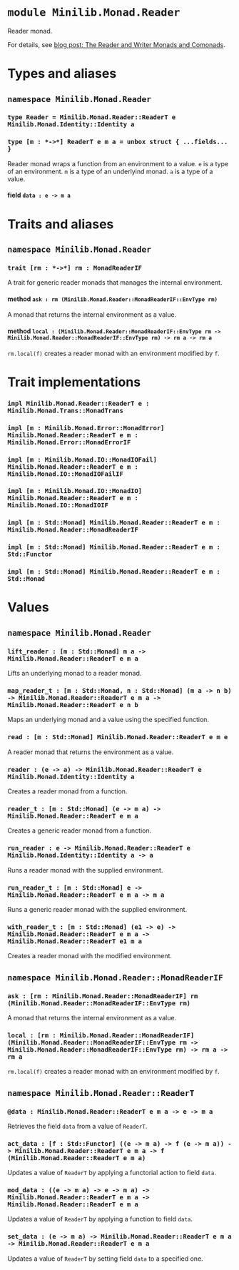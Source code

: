 # `module Minilib.Monad.Reader`

Reader monad.

For details, see [blog post: The Reader and Writer Monads and Comonads](https://www.olivierverdier.com/posts/2014/12/31/reader-writer-monad-comonad/).

# Types and aliases

## `namespace Minilib.Monad.Reader`

### `type Reader = Minilib.Monad.Reader::ReaderT e Minilib.Monad.Identity::Identity a`

### `type [m : *->*] ReaderT e m a = unbox struct { ...fields... }`

Reader monad wraps a function from an environment to a value.
`e` is a type of an environment.
`m` is a type of an underlyind monad.
`a` is a type of a value.

#### field `data : e -> m a`

# Traits and aliases

## `namespace Minilib.Monad.Reader`

### `trait [rm : *->*] rm : MonadReaderIF`

A trait for generic reader monads that manages the internal environment.

#### method `ask : rm (Minilib.Monad.Reader::MonadReaderIF::EnvType rm)`

A monad that returns the internal environment as a value.

#### method `local : (Minilib.Monad.Reader::MonadReaderIF::EnvType rm -> Minilib.Monad.Reader::MonadReaderIF::EnvType rm) -> rm a -> rm a`

`rm.local(f)` creates a reader monad with an environment modified by `f`.

# Trait implementations

### `impl Minilib.Monad.Reader::ReaderT e : Minilib.Monad.Trans::MonadTrans`

### `impl [m : Minilib.Monad.Error::MonadError] Minilib.Monad.Reader::ReaderT e m : Minilib.Monad.Error::MonadErrorIF`

### `impl [m : Minilib.Monad.IO::MonadIOFail] Minilib.Monad.Reader::ReaderT e m : Minilib.Monad.IO::MonadIOFailIF`

### `impl [m : Minilib.Monad.IO::MonadIO] Minilib.Monad.Reader::ReaderT e m : Minilib.Monad.IO::MonadIOIF`

### `impl [m : Std::Monad] Minilib.Monad.Reader::ReaderT e m : Minilib.Monad.Reader::MonadReaderIF`

### `impl [m : Std::Monad] Minilib.Monad.Reader::ReaderT e m : Std::Functor`

### `impl [m : Std::Monad] Minilib.Monad.Reader::ReaderT e m : Std::Monad`

# Values

## `namespace Minilib.Monad.Reader`

### `lift_reader : [m : Std::Monad] m a -> Minilib.Monad.Reader::ReaderT e m a`

Lifts an underlying monad to a reader monad.

### `map_reader_t : [m : Std::Monad, n : Std::Monad] (m a -> n b) -> Minilib.Monad.Reader::ReaderT e m a -> Minilib.Monad.Reader::ReaderT e n b`

Maps an underlying monad and a value using the specified function.

### `read : [m : Std::Monad] Minilib.Monad.Reader::ReaderT e m e`

A reader monad that returns the environment as a value.

### `reader : (e -> a) -> Minilib.Monad.Reader::ReaderT e Minilib.Monad.Identity::Identity a`

Creates a reader monad from a function.

### `reader_t : [m : Std::Monad] (e -> m a) -> Minilib.Monad.Reader::ReaderT e m a`

Creates a generic reader monad from a function.

### `run_reader : e -> Minilib.Monad.Reader::ReaderT e Minilib.Monad.Identity::Identity a -> a`

Runs a reader monad with the supplied environment.

### `run_reader_t : [m : Std::Monad] e -> Minilib.Monad.Reader::ReaderT e m a -> m a`

Runs a generic reader monad with the supplied environment.

### `with_reader_t : [m : Std::Monad] (e1 -> e) -> Minilib.Monad.Reader::ReaderT e m a -> Minilib.Monad.Reader::ReaderT e1 m a`

Creates a reader monad with the modified environment.

## `namespace Minilib.Monad.Reader::MonadReaderIF`

### `ask : [rm : Minilib.Monad.Reader::MonadReaderIF] rm (Minilib.Monad.Reader::MonadReaderIF::EnvType rm)`

A monad that returns the internal environment as a value.

### `local : [rm : Minilib.Monad.Reader::MonadReaderIF] (Minilib.Monad.Reader::MonadReaderIF::EnvType rm -> Minilib.Monad.Reader::MonadReaderIF::EnvType rm) -> rm a -> rm a`

`rm.local(f)` creates a reader monad with an environment modified by `f`.

## `namespace Minilib.Monad.Reader::ReaderT`

### `@data : Minilib.Monad.Reader::ReaderT e m a -> e -> m a`

Retrieves the field `data` from a value of `ReaderT`.

### `act_data : [f : Std::Functor] ((e -> m a) -> f (e -> m a)) -> Minilib.Monad.Reader::ReaderT e m a -> f (Minilib.Monad.Reader::ReaderT e m a)`

Updates a value of `ReaderT` by applying a functorial action to field `data`.

### `mod_data : ((e -> m a) -> e -> m a) -> Minilib.Monad.Reader::ReaderT e m a -> Minilib.Monad.Reader::ReaderT e m a`

Updates a value of `ReaderT` by applying a function to field `data`.

### `set_data : (e -> m a) -> Minilib.Monad.Reader::ReaderT e m a -> Minilib.Monad.Reader::ReaderT e m a`

Updates a value of `ReaderT` by setting field `data` to a specified one.